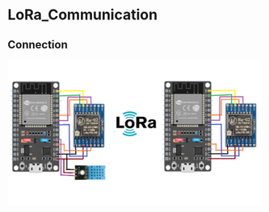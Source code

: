 # LoRa_Communication

## Connection 
 ![image](https://github.com/Saifali4604/LoRa_Communication/blob/main/Media/Connection.png)
